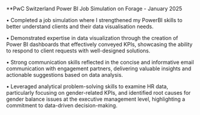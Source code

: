 **PwC Switzerland Power BI Job Simulation on Forage - January 2025


•	Completed a job simulation where I strengthened my PowerBI skills to better understand clients and their data visualisation needs.

•	Demonstrated expertise in data visualization through the creation of Power BI dashboards that effectively conveyed KPIs, showcasing the ability to respond to client requests with well-designed solutions.

•	Strong communication skills reflected in the concise and informative email communication with engagement partners, delivering valuable insights and actionable suggestions based on data analysis.

•	Leveraged analytical problem-solving skills to examine HR data, particularly focusing on gender-related KPIs, and identified root causes for gender balance issues at the executive management level, highlighting a commitment to data-driven decision-making.

